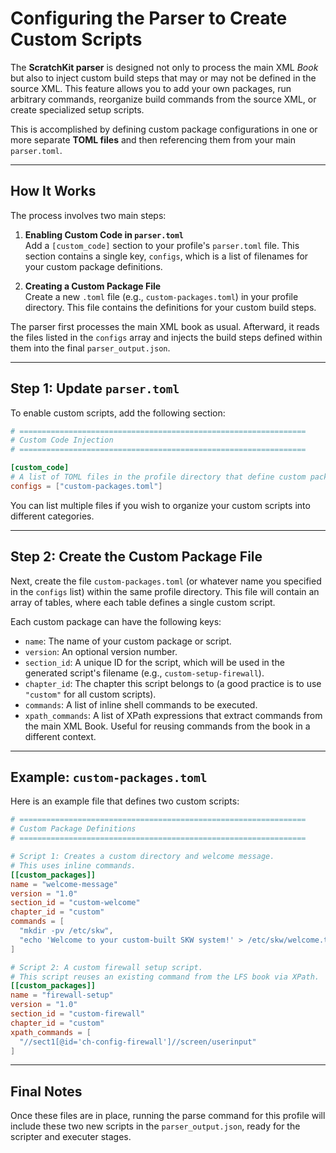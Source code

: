 # Configuring the Parser to Create Custom Scripts

The **ScratchKit parser** is designed not only to process the main XML *Book* but also to inject custom build steps that may or may not be defined in the source XML. This feature allows you to add your own packages, run arbitrary commands, reorganize build commands from the source XML, or create specialized setup scripts.

This is accomplished by defining custom package configurations in one or more separate **TOML files** and then referencing them from your main `parser.toml`.

---

## How It Works

The process involves two main steps:

1. **Enabling Custom Code in `parser.toml`**  
   Add a `[custom_code]` section to your profile's `parser.toml` file. This section contains a single key, `configs`, which is a list of filenames for your custom package definitions.

2. **Creating a Custom Package File**  
   Create a new `.toml` file (e.g., `custom-packages.toml`) in your profile directory. This file contains the definitions for your custom build steps.

The parser first processes the main XML book as usual. Afterward, it reads the files listed in the `configs` array and injects the build steps defined within them into the final `parser_output.json`.

---

## Step 1: Update `parser.toml`

To enable custom scripts, add the following section:

```toml
# ================================================================
# Custom Code Injection
# ================================================================

[custom_code]
# A list of TOML files in the profile directory that define custom packages.
configs = ["custom-packages.toml"]
```

You can list multiple files if you wish to organize your custom scripts into different categories.

---

## Step 2: Create the Custom Package File

Next, create the file `custom-packages.toml` (or whatever name you specified in the `configs` list) within the same profile directory. This file will contain an array of tables, where each table defines a single custom script.

Each custom package can have the following keys:

- `name`: The name of your custom package or script.  
- `version`: An optional version number.  
- `section_id`: A unique ID for the script, which will be used in the generated script's filename (e.g., `custom-setup-firewall`).  
- `chapter_id`: The chapter this script belongs to (a good practice is to use `"custom"` for all custom scripts).  
- `commands`: A list of inline shell commands to be executed.  
- `xpath_commands`: A list of XPath expressions that extract commands from the main XML Book. Useful for reusing commands from the book in a different context.  

---

## Example: `custom-packages.toml`

Here is an example file that defines two custom scripts:

```toml
# ================================================================
# Custom Package Definitions
# ================================================================

# Script 1: Creates a custom directory and welcome message.
# This uses inline commands.
[[custom_packages]]
name = "welcome-message"
version = "1.0"
section_id = "custom-welcome"
chapter_id = "custom"
commands = [
  "mkdir -pv /etc/skw",
  "echo 'Welcome to your custom-built SKW system!' > /etc/skw/welcome.txt"
]

# Script 2: A custom firewall setup script.
# This script reuses an existing command from the LFS book via XPath.
[[custom_packages]]
name = "firewall-setup"
version = "1.0"
section_id = "custom-firewall"
chapter_id = "custom"
xpath_commands = [
  "//sect1[@id='ch-config-firewall']//screen/userinput"
]
```

---

## Final Notes

Once these files are in place, running the parse command for this profile will include these two new scripts in the `parser_output.json`, ready for the scripter and executer stages.
